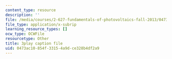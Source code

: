 ```yaml
---
content_type: resource
description: ''
file: /media/courses/2-627-fundamentals-of-photovoltaics-fall-2013/0473ac10854f33154a9dce328b4df2a9_a6NFLJ082vI.srt
file_type: application/x-subrip
learning_resource_types: []
ocw_type: OCWFile
resourcetype: Other
title: 3play caption file
uid: 0473ac10-854f-3315-4a9d-ce328b4df2a9
---
```

